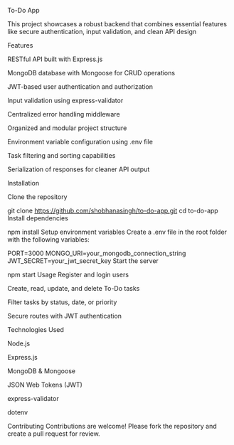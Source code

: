 To-Do App

This project showcases a robust backend that combines essential features like secure authentication, input validation, and clean API design

Features

RESTful API built with Express.js

MongoDB database with Mongoose for CRUD operations

JWT-based user authentication and authorization

Input validation using express-validator

Centralized error handling middleware

Organized and modular project structure

Environment variable configuration using .env file

Task filtering and sorting capabilities

Serialization of responses for cleaner API output

Installation

Clone the repository

git clone https://github.com/shobhanasingh/to-do-app.git
cd to-do-app
Install dependencies


npm install
Setup environment variables
Create a .env file in the root folder with the following variables:


PORT=3000
MONGO_URI=your_mongodb_connection_string
JWT_SECRET=your_jwt_secret_key
Start the server

npm start
Usage
Register and login users

Create, read, update, and delete To-Do tasks

Filter tasks by status, date, or priority

Secure routes with JWT authentication

Technologies Used

Node.js

Express.js

MongoDB & Mongoose

JSON Web Tokens (JWT)

express-validator

dotenv

Contributing
Contributions are welcome! Please fork the repository and create a pull request for review.

